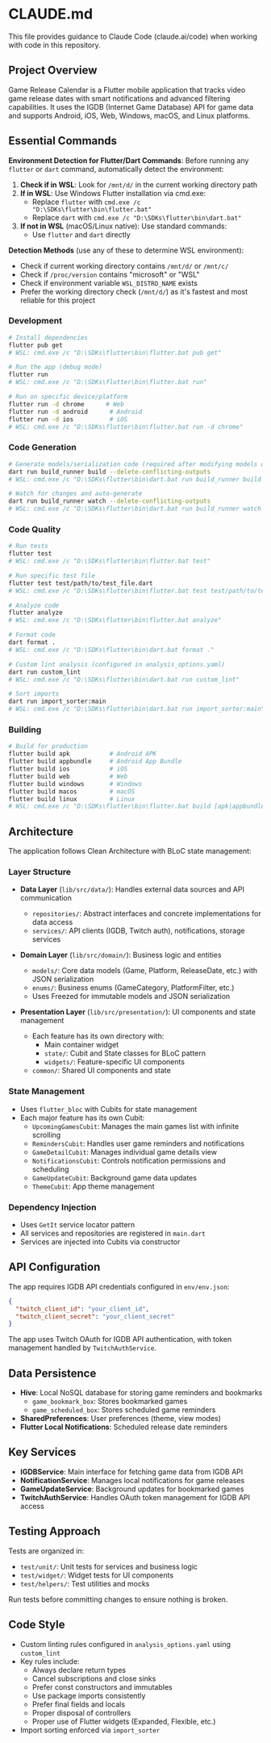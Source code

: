 # CLAUDE.md

This file provides guidance to Claude Code (claude.ai/code) when working with code in this repository.

## Project Overview

Game Release Calendar is a Flutter mobile application that tracks video game release dates with smart notifications and advanced filtering capabilities. It uses the IGDB (Internet Game Database) API for game data and supports Android, iOS, Web, Windows, macOS, and Linux platforms.

## Essential Commands

**Environment Detection for Flutter/Dart Commands**:
Before running any `flutter` or `dart` command, automatically detect the environment:

1. **Check if in WSL**: Look for `/mnt/d/` in the current working directory path
2. **If in WSL**: Use Windows Flutter installation via cmd.exe:
   - Replace `flutter` with `cmd.exe /c "D:\SDKs\flutter\bin\flutter.bat"`
   - Replace `dart` with `cmd.exe /c "D:\SDKs\flutter\bin\dart.bat"`
3. **If not in WSL** (macOS/Linux native): Use standard commands:
   - Use `flutter` and `dart` directly

**Detection Methods** (use any of these to determine WSL environment):
- Check if current working directory contains `/mnt/d/` or `/mnt/c/`
- Check if `/proc/version` contains "microsoft" or "WSL"
- Check if environment variable `WSL_DISTRO_NAME` exists
- Prefer the working directory check (`/mnt/d/`) as it's fastest and most reliable for this project

### Development
```bash
# Install dependencies
flutter pub get
# WSL: cmd.exe /c "D:\SDKs\flutter\bin\flutter.bat pub get"

# Run the app (debug mode)
flutter run
# WSL: cmd.exe /c "D:\SDKs\flutter\bin\flutter.bat run"

# Run on specific device/platform
flutter run -d chrome      # Web
flutter run -d android      # Android
flutter run -d ios          # iOS
# WSL: cmd.exe /c "D:\SDKs\flutter\bin\flutter.bat run -d chrome"
```

### Code Generation
```bash
# Generate models/serialization code (required after modifying models or enums)
dart run build_runner build --delete-conflicting-outputs
# WSL: cmd.exe /c "D:\SDKs\flutter\bin\dart.bat run build_runner build --delete-conflicting-outputs"

# Watch for changes and auto-generate
dart run build_runner watch --delete-conflicting-outputs
# WSL: cmd.exe /c "D:\SDKs\flutter\bin\dart.bat run build_runner watch --delete-conflicting-outputs"
```

### Code Quality
```bash
# Run tests
flutter test
# WSL: cmd.exe /c "D:\SDKs\flutter\bin\flutter.bat test"

# Run specific test file
flutter test test/path/to/test_file.dart
# WSL: cmd.exe /c "D:\SDKs\flutter\bin\flutter.bat test test/path/to/test_file.dart"

# Analyze code
flutter analyze
# WSL: cmd.exe /c "D:\SDKs\flutter\bin\flutter.bat analyze"

# Format code
dart format .
# WSL: cmd.exe /c "D:\SDKs\flutter\bin\dart.bat format ."

# Custom lint analysis (configured in analysis_options.yaml)
dart run custom_lint
# WSL: cmd.exe /c "D:\SDKs\flutter\bin\dart.bat run custom_lint"

# Sort imports
dart run import_sorter:main
# WSL: cmd.exe /c "D:\SDKs\flutter\bin\dart.bat run import_sorter:main"
```

### Building
```bash
# Build for production
flutter build apk           # Android APK
flutter build appbundle     # Android App Bundle
flutter build ios           # iOS
flutter build web           # Web
flutter build windows       # Windows
flutter build macos         # macOS
flutter build linux         # Linux
# WSL: cmd.exe /c "D:\SDKs\flutter\bin\flutter.bat build [apk|appbundle|ios|web|windows|macos|linux]"
```

## Architecture

The application follows Clean Architecture with BLoC state management:

### Layer Structure
- **Data Layer** (`lib/src/data/`): Handles external data sources and API communication
  - `repositories/`: Abstract interfaces and concrete implementations for data access
  - `services/`: API clients (IGDB, Twitch auth), notifications, storage services

- **Domain Layer** (`lib/src/domain/`): Business logic and entities
  - `models/`: Core data models (Game, Platform, ReleaseDate, etc.) with JSON serialization
  - `enums/`: Business enums (GameCategory, PlatformFilter, etc.)
  - Uses Freezed for immutable models and JSON serialization

- **Presentation Layer** (`lib/src/presentation/`): UI components and state management
  - Each feature has its own directory with:
    - Main container widget
    - `state/`: Cubit and State classes for BLoC pattern
    - `widgets/`: Feature-specific UI components
  - `common/`: Shared UI components and state

### State Management
- Uses `flutter_bloc` with Cubits for state management
- Each major feature has its own Cubit:
  - `UpcomingGamesCubit`: Manages the main games list with infinite scrolling
  - `RemindersCubit`: Handles user game reminders and notifications
  - `GameDetailCubit`: Manages individual game details view
  - `NotificationsCubit`: Controls notification permissions and scheduling
  - `GameUpdateCubit`: Background game data updates
  - `ThemeCubit`: App theme management

### Dependency Injection
- Uses `GetIt` service locator pattern
- All services and repositories are registered in `main.dart`
- Services are injected into Cubits via constructor

## API Configuration

The app requires IGDB API credentials configured in `env/env.json`:
```json
{
  "twitch_client_id": "your_client_id",
  "twitch_client_secret": "your_client_secret"
}
```

The app uses Twitch OAuth for IGDB API authentication, with token management handled by `TwitchAuthService`.

## Data Persistence

- **Hive**: Local NoSQL database for storing game reminders and bookmarks
  - `game_bookmark_box`: Stores bookmarked games
  - `game_scheduled_box`: Stores scheduled game reminders
- **SharedPreferences**: User preferences (theme, view modes)
- **Flutter Local Notifications**: Scheduled release date reminders

## Key Services

- **IGDBService**: Main interface for fetching game data from IGDB API
- **NotificationService**: Manages local notifications for game releases
- **GameUpdateService**: Background updates for bookmarked games
- **TwitchAuthService**: Handles OAuth token management for IGDB API access

## Testing Approach

Tests are organized in:
- `test/unit/`: Unit tests for services and business logic
- `test/widget/`: Widget tests for UI components
- `test/helpers/`: Test utilities and mocks

Run tests before committing changes to ensure nothing is broken.

## Code Style

- Custom linting rules configured in `analysis_options.yaml` using `custom_lint`
- Key rules include:
  - Always declare return types
  - Cancel subscriptions and close sinks
  - Prefer const constructors and immutables
  - Use package imports consistently
  - Prefer final fields and locals
  - Proper disposal of controllers
  - Proper use of Flutter widgets (Expanded, Flexible, etc.)
- Import sorting enforced via `import_sorter`
